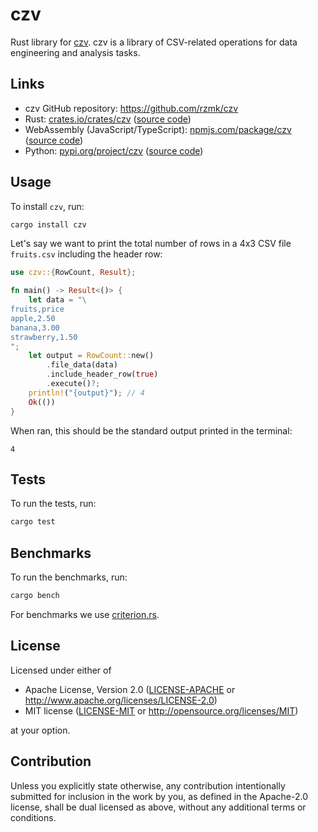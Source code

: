 # czv

Rust library for [czv](https://github.com/rzmk/czv). czv is a library of CSV-related operations for data engineering and analysis tasks.

## Links

-   czv GitHub repository: <https://github.com/rzmk/czv>
-   Rust: [crates.io/crates/czv](https://crates.io/crates/czv) ([source code](https://github.com/rzmk/czv/tree/main/czv))
-   WebAssembly (JavaScript/TypeScript): [npmjs.com/package/czv](https://www.npmjs.com/package/czv) ([source code](https://github.com/rzmk/czv/tree/main/czv-wasm))
-   Python: [pypi.org/project/czv](https://pypi.org/project/czv/) ([source code](https://github.com/rzmk/czv/tree/main/czv-python))

## Usage

To install `czv`, run:

```bash
cargo install czv
```

Let's say we want to print the total number of rows in a 4x3 CSV file `fruits.csv` including the header row:

```rust
use czv::{RowCount, Result};

fn main() -> Result<()> {
    let data = "\
fruits,price
apple,2.50
banana,3.00
strawberry,1.50
";
    let output = RowCount::new()
        .file_data(data)
        .include_header_row(true)
        .execute()?;
    println!("{output}"); // 4
    Ok(())
}
```

When ran, this should be the standard output printed in the terminal:

```console
4
```

## Tests

To run the tests, run:

```bash
cargo test
```

## Benchmarks

To run the benchmarks, run:

```bash
cargo bench
```

For benchmarks we use [criterion.rs](https://github.com/bheisler/criterion.rs).

## License

Licensed under either of

-   Apache License, Version 2.0
    ([LICENSE-APACHE](LICENSE-APACHE) or http://www.apache.org/licenses/LICENSE-2.0)
-   MIT license
    ([LICENSE-MIT](LICENSE-MIT) or http://opensource.org/licenses/MIT)

at your option.

## Contribution

Unless you explicitly state otherwise, any contribution intentionally submitted
for inclusion in the work by you, as defined in the Apache-2.0 license, shall be
dual licensed as above, without any additional terms or conditions.
